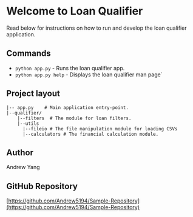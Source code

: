 # Welcome to Loan Qualifier

Read below for instructions on how to run and develop the loan qualifier application.

## Commands

* `python app.py` - Runs the loan qualifier app.
* `python app.py help` - Displays the loan qualifier man page`

## Project layout

    |-- app.py    # Main application entry-point.
    |--qualifier/
        |--filters  # The module for loan filters.
        |--utils
          |--fileio # The file manipulation module for loading CSVs
          |--calculators # The financial calculation module.

## Author

Andrew Yang

## GitHub Repository

[https://github.com/Andrew5194/Sample-Repository](https://github.com/Andrew5194/Sample-Repository)
